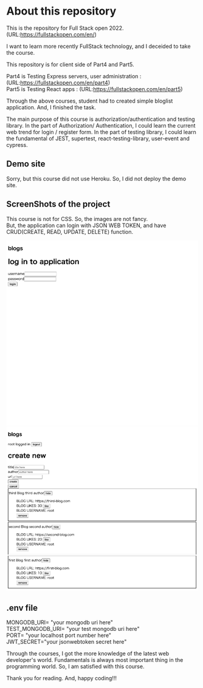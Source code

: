 # About this repository

This is the repository for Full Stack open 2022. 
(URL:https://fullstackopen.com/en/)

I want to learn more recently FullStack technology, and I deceided to take the course.

This repository is for client side of Part4 and Part5.

Part4 is Testing Express servers, user administration : (URL:https://fullstackopen.com/en/part4) <br/>
Part5 is Testing React apps : (URL:https://fullstackopen.com/en/part5) <br/>

Through the above courses, student had to created simple bloglist application.
And, I finished the task.

The main purpose of this course is authorization/authentication and testing library.
In the part of Authorization/ Authentication, I could learn the current web trend for login / register form.
In the part of testing library, I could learn the fundamental of JEST, supertest, react-testing-library, user-event and cypress.

## Demo site
Sorry, but this course did not use Heroku.
So, I did not deploy the demo site.

## ScreenShots of the project
This course is not for CSS. So, the images are not fancy. <br/>
But, the application can login with JSON WEB TOKEN, and have CRUD(CREATE, READ, UPDATE, DELETE) function.

<img src="./images/screen_shot1.png"/>
<img src="./images/screen_shot2.png"/>

## .env file

MONGODB_URI= "your mongodb uri here" </br>
TEST_MONGODB_URI= "your test mongodb uri here" </br>
PORT= "your localhost port number here" </br>
JWT_SECRET="your jsonwebtoken secret here"</br>

Through the courses, I got the more knowledge of the latest web developer's world.
Fundamentals is always most important thing in the programming world.
So, I am satisfied with this course.

Thank you for reading.
And, happy coding!!!
